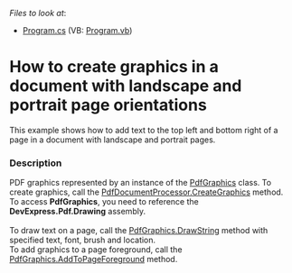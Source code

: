 <!-- default file list -->
*Files to look at*:

* [Program.cs](./CS/CreateGraphics/Program.cs) (VB: [Program.vb](./VB/CreateGraphics/Program.vb))
<!-- default file list end -->
# How to create graphics in a document with landscape and portrait page orientations


This example shows how to add text to the top left and bottom right of a page in a document with landscape and portrait pages.


<h3>Description</h3>

PDF graphics represented by an instance of the&nbsp;<a href="https://documentation.devexpress.com/#CoreLibraries/clsDevExpressPdfPdfGraphicstopic">PdfGraphics</a> class. To create graphics, call the&nbsp;<a href="https://documentation.devexpress.com/#DocumentServer/DevExpressPdfPdfDocumentProcessor_CreateGraphicstopic">PdfDocumentProcessor.CreateGraphics</a> method. To access <strong>PdfGraphics</strong>, you need to reference the<strong> DevExpress.Pdf.Drawing</strong> assembly.<br><br>To draw text on a page, call the <a href="https://documentation.devexpress.com/#CoreLibraries/DevExpressPdfPdfGraphics_DrawStringtopic">PdfGraphics.DrawString</a> method with specified text, font, brush and location.<br>To add graphics to a page foreground, call the <a href="https://documentation.devexpress.com/#CoreLibraries/DevExpressPdfPdfGraphics_AddToPageForegroundtopic">PdfGraphics.AddToPageForeground</a> method.

<br/>


